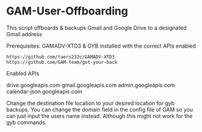 # GAM-User-Offboarding

This script offboards & backups Gmail and Google Drive to a designated Gmail address 

Prerequisites:
GAMADV-XTD3 & GYB installed with the correct APIs enabled

    https://github.com/taers232c/GAMADV-XTD3
    https://github.com/GAM-team/got-your-back

Enabled APIs

drive.googleapis.com
gmail.googleapis.com
admin.googleapis.com
calendar-json.googleapis.com


Change the destination file location to your desired location for gyb backups. 
You can change the domain field in the config file of GAM so you can just input the users name instead. Although this might not work for the gyb commands. 
